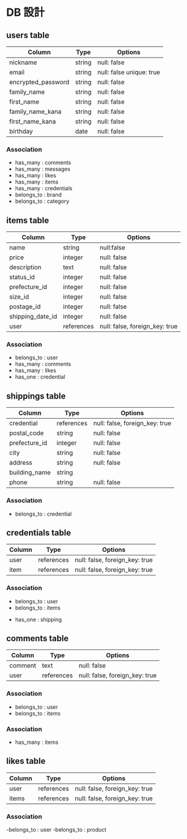 # DB 設計

## users table

| Column             | Type                | Options                   |
|--------------------|---------------------|---------------------------|
| nickname           | string              | null: false               |
| email              | string              | null: false   unique: true|
| encrypted_password | string              | null: false               |
| family_name        | string              | null: false               |
| first_name         | string              | null: false               |
| family_name_kana   | string              | null: false               |
| first_name_kana    | string              | null: false               |
| birthday           | date                | null: false               |

### Association

- has_many : comments
- has_many : messages
- has_many : likes
- has_many : items
- has_many : credentials
- belongs_to : brand
- belongs_to : category



## items table

| Column      | Type       | Options                        |
|-------------|------------|--------------------------------|
|   name      |  string    | null:false                     | 
|   price     |  integer   | null: false                    |
| description |  text      | null: false                    |
|  status_id  |  integer   | null: false                    |
|prefecture_id|  integer   | null: false                    |
|   size_id   |  integer   | null: false                    |
|   postage_id| integer    | null: false                    |
|shipping_date_id| integer | null: false                    |
|   user      | references | null: false, foreign_key: true |


### Association

- belongs_to : user
- has_many : comments
- has_many : likes
- has_one  : credential





## shippings table

| Column      | Type       | Options                        |
|-------------|------------|--------------------------------|
|credential   | references | null: false, foreign_key: true |
|  postal_code| string     | null: false                    |
|prefecture_id| integer    | null: false                    |
|  city       | string     | null: false                    |
| address     | string     | null: false                    |
|building_name| string     |                                |
|  phone      | string     | null: false                    |


### Association

- belongs_to : credential

## credentials table
| Column      | Type       | Options                        |
|-------------|------------|--------------------------------|
|  user       | references | null: false, foreign_key: true |
|  item       | references | null: false, foreign_key: true |

### Association

- belongs_to : user
- belongs_to : items
* has_one : shipping

## comments table
| Column      | Type       | Options                        |
|-------------|------------|--------------------------------|
|  comment    | text       | null: false                    |
|  user       | references | null: false, foreign_key: true |

### Association

- belongs_to : user
- belongs_to : items


### Association

- has_many : items

## likes table
| Column      | Type       | Options                        |
|-------------|------------|--------------------------------|
|  user       |references  | null: false, foreign_key: true |
|  items      |references  | null: false, foreign_key: true |


### Association

-belongs_to : user
-belongs_to : product